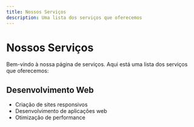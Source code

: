 ```yaml
---
title: Nossos Serviços
description: Uma lista dos serviços que oferecemos
---
```


# Nossos Serviços

Bem-vindo à nossa página de serviços. Aqui está uma lista dos serviços que oferecemos:

## Desenvolvimento Web

- Criação de sites responsivos
- Desenvolvimento de aplicações web
- Otimização de performance